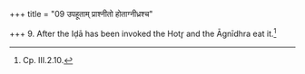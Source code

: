 +++
title = "09 उपहूताम् प्राश्नीतो होताग्नीध्रश्च"

+++
9. After the Iḍā has been invoked the Hotr̥ and the Āgnīdhra eat it.[^2]  

[^2]: Cp. III.2.10.  
